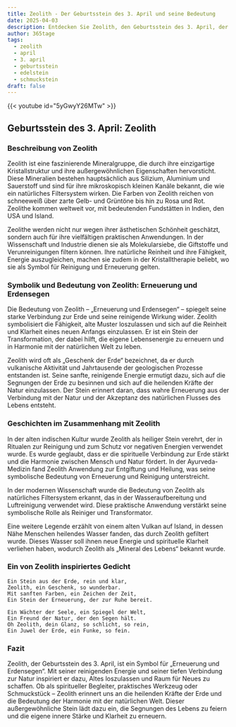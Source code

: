 ```yaml
---
title: Zeolith - Der Geburtsstein des 3. April und seine Bedeutung
date: 2025-04-03
description: Entdecken Sie Zeolith, den Geburtsstein des 3. April, der Erneuerung und Erdensegen symbolisiert. Seine Symbolik und Geschichte werden Sie inspirieren.
author: 365tage
tags:
  - zeolith
  - april
  - 3. april
  - geburtsstein
  - edelstein
  - schmuckstein
draft: false
---
```


{{< youtube id="5yGwyY26MTw" >}}

## Geburtsstein des 3. April: Zeolith

### Beschreibung von Zeolith

Zeolith ist eine faszinierende Mineralgruppe, die durch ihre einzigartige Kristallstruktur und ihre außergewöhnlichen Eigenschaften hervorsticht. Diese Mineralien bestehen hauptsächlich aus Silizium, Aluminium und Sauerstoff und sind für ihre mikroskopisch kleinen Kanäle bekannt, die wie ein natürliches Filtersystem wirken. Die Farben von Zeolith reichen von schneeweiß über zarte Gelb- und Grüntöne bis hin zu Rosa und Rot. Zeolithe kommen weltweit vor, mit bedeutenden Fundstätten in Indien, den USA und Island.

Zeolithe werden nicht nur wegen ihrer ästhetischen Schönheit geschätzt, sondern auch für ihre vielfältigen praktischen Anwendungen. In der Wissenschaft und Industrie dienen sie als Molekularsiebe, die Giftstoffe und Verunreinigungen filtern können. Ihre natürliche Reinheit und ihre Fähigkeit, Energie auszugleichen, machen sie zudem in der Kristalltherapie beliebt, wo sie als Symbol für Reinigung und Erneuerung gelten.

### Symbolik und Bedeutung von Zeolith: Erneuerung und Erdensegen

Die Bedeutung von Zeolith – „Erneuerung und Erdensegen“ – spiegelt seine starke Verbindung zur Erde und seine reinigende Wirkung wider. Zeolith symbolisiert die Fähigkeit, alte Muster loszulassen und sich auf die Reinheit und Klarheit eines neuen Anfangs einzulassen. Er ist ein Stein der Transformation, der dabei hilft, die eigene Lebensenergie zu erneuern und in Harmonie mit der natürlichen Welt zu leben.

Zeolith wird oft als „Geschenk der Erde“ bezeichnet, da er durch vulkanische Aktivität und Jahrtausende der geologischen Prozesse entstanden ist. Seine sanfte, reinigende Energie ermutigt dazu, sich auf die Segnungen der Erde zu besinnen und sich auf die heilenden Kräfte der Natur einzulassen. Der Stein erinnert daran, dass wahre Erneuerung aus der Verbindung mit der Natur und der Akzeptanz des natürlichen Flusses des Lebens entsteht.

### Geschichten im Zusammenhang mit Zeolith

In der alten indischen Kultur wurde Zeolith als heiliger Stein verehrt, der in Ritualen zur Reinigung und zum Schutz vor negativen Energien verwendet wurde. Es wurde geglaubt, dass er die spirituelle Verbindung zur Erde stärkt und die Harmonie zwischen Mensch und Natur fördert. In der Ayurveda-Medizin fand Zeolith Anwendung zur Entgiftung und Heilung, was seine symbolische Bedeutung von Erneuerung und Reinigung unterstreicht.

In der modernen Wissenschaft wurde die Bedeutung von Zeolith als natürliches Filtersystem erkannt, das in der Wasseraufbereitung und Luftreinigung verwendet wird. Diese praktische Anwendung verstärkt seine symbolische Rolle als Reiniger und Transformator.

Eine weitere Legende erzählt von einem alten Vulkan auf Island, in dessen Nähe Menschen heilendes Wasser fanden, das durch Zeolith gefiltert wurde. Dieses Wasser soll ihnen neue Energie und spirituelle Klarheit verliehen haben, wodurch Zeolith als „Mineral des Lebens“ bekannt wurde.

### Ein von Zeolith inspiriertes Gedicht

```
Ein Stein aus der Erde, rein und klar,  
Zeolith, ein Geschenk, so wunderbar.  
Mit sanften Farben, ein Zeichen der Zeit,  
Ein Stein der Erneuerung, der zur Ruhe bereit.  

Ein Wächter der Seele, ein Spiegel der Welt,  
Ein Freund der Natur, der den Segen hält.  
Oh Zeolith, dein Glanz, so schlicht, so rein,  
Ein Juwel der Erde, ein Funke, so fein.  
```

### Fazit

Zeolith, der Geburtsstein des 3. April, ist ein Symbol für „Erneuerung und Erdensegen“. Mit seiner reinigenden Energie und seiner tiefen Verbindung zur Natur inspiriert er dazu, Altes loszulassen und Raum für Neues zu schaffen. Ob als spiritueller Begleiter, praktisches Werkzeug oder Schmuckstück – Zeolith erinnert uns an die heilenden Kräfte der Erde und die Bedeutung der Harmonie mit der natürlichen Welt. Dieser außergewöhnliche Stein lädt dazu ein, die Segnungen des Lebens zu feiern und die eigene innere Stärke und Klarheit zu erneuern.